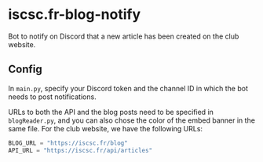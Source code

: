 # iscsc.fr-blog-notify

Bot to notify on Discord that a new article has been created on the club website.

## Config

In `main.py`, specify your Discord token and the channel ID in which the bot needs to post notifications.

URLs to both the API and the blog posts need to be specified in `blogReader.py`, and you can also chose the color of the embed banner in the same file. For the club website, we have the following URLs:

```python
BLOG_URL = "https://iscsc.fr/blog"
API_URL = "https://iscsc.fr/api/articles"
```
